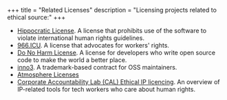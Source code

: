+++
title = "Related Licenses"
description = "Licensing projects related to ethical source:"
+++

* [Hippocratic License](https://firstdonoharm.dev). A license that prohibits use of the software to violate international human rights guidelines.
* [966.ICU](https://github.com/996icu/996.ICU). A license that advocates for workers' rights.
* [Do No Harm License](https://github.com/raisely/NoHarm). A license for developers who write open source code to make the world a better place.
* [inno3](https://framagit.org/inno3/tm-contract-for-oss-maintainers). A trademark-based contract for OSS maintainers.
* [Atmosphere Licenses](https://www.open-austin.org/atmosphere-license/about/index.html)
* [Corporate Accountability Lab (CAL) Ethical IP licencing](https://legaldesign.org/ethical-ip). An overview of IP-related tools for tech workers who care about human rights.
